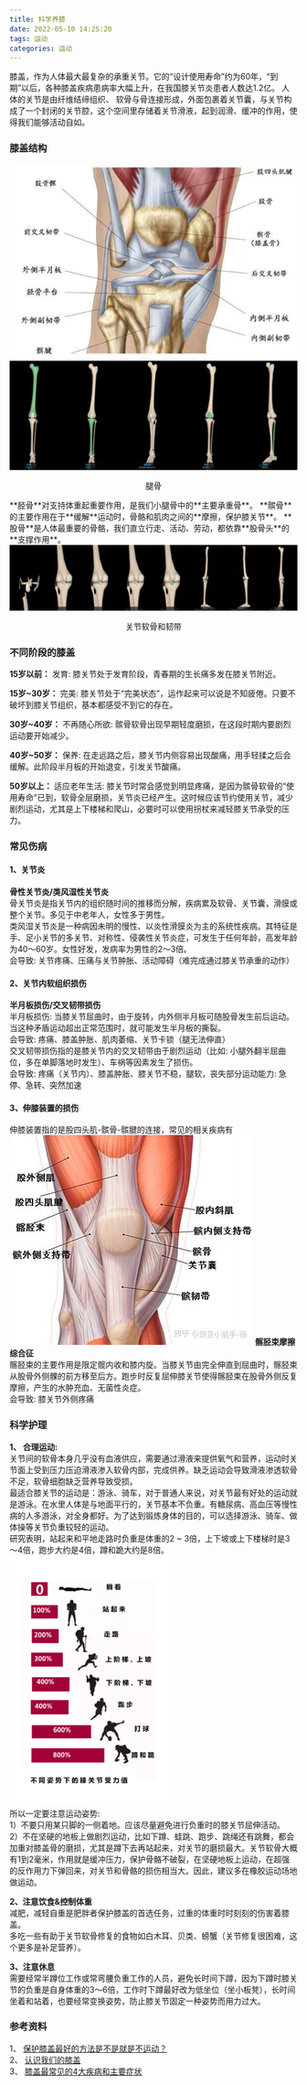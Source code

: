 ```yaml
---
title: 科学养膝
date: 2022-05-10 14:25:20
tags: 运动
categories: 运动
---
```


膝盖，作为人体最大最复杂的承重关节。它的“设计使用寿命”约为60年，“到期”以后，各种膝盖疾病患病率大幅上升，在我国膝关节炎患者人数达1.2亿。
人体的关节是由纤维结缔组织、 软骨与骨连接形成，外面包裹着关节囊，与关节构成了一个封闭的关节腔，这个空间里存储着关节滑液，起到润滑、缓冲的作用，使得我们能够活动自如。

### 膝盖结构
<img src="../images/xg-1.jpeg" style="margin: 0 auto;" alt="膝盖结构" />
<img src="../images/xg-2.png" style="margin: 0 auto;" alt="腿骨" />
<p style="text-align: center">腿骨</p>
**胫骨**对支持体重起重要作用，是我们小腿骨中的**主要承重骨**。
**髌骨**的主要作用在于**缓解**运动时，骨骼和肌肉之间的**摩擦，保护膝关节**。
**股骨**是人体最重要的骨骼，我们直立行走、活动、劳动，都依靠**股骨头**的**支撑作用**。
<img src="../images/xg-3.png" style="margin: 0 auto;" alt="关节软骨和韧带" />
<p style="text-align: center">关节软骨和韧带</p>

### 不同阶段的膝盖

**15岁以前：**
发育: 膝关节处于发育阶段，青春期的生长痛多发在膝关节附近。  

**15岁~30岁：**
完美: 膝关节处于“完美状态”，运作起来可以说是不知疲倦。只要不破坏到膝关节组织，基本都感受不到它的存在。  

**30岁~40岁：**
不再随心所欲:  髌骨软骨出现早期轻度磨损，在这段时期内要剧烈运动要开始减少。  

**40岁~50岁：**
保养: 在走远路之后，膝关节内侧容易出现酸痛，用手轻揉之后会缓解。此阶段半月板的开始退变，引发关节酸痛。 

**50岁以上：**
适应老年生活: 膝关节时常会感觉到明显疼痛，是因为髌骨软骨的“使用寿命”已到，软骨全层磨损，关节炎已经产生。这时候应该节约使用关节，减少剧烈运动，尤其是上下楼梯和爬山，必要时可以使用拐杖来减轻膝关节承受的压力。  

### 常见伤病
#### 1、关节炎
**骨性关节炎/类风湿性关节炎**  
骨关节炎是指关节内的组织随时间的推移而分解，疾病累及软骨、关节囊，滑膜或整个关节。多见于中老年人，女性多于男性。  
类风湿关节炎是一种病因未明的慢性、以炎性滑膜炎为主的系统性疾病。其特征是手、足小关节的多关节、对称性、侵袭性关节炎症，可发生于任何年龄，高发年龄为40～60岁。女性好发，发病率为男性的2～3倍。  
会导致: 关节疼痛、压痛与关节肿胀、活动障碍（难完成通过膝关节承重的动作）  

#### 2、关节内软组织损伤
**半月板损伤/交叉韧带损伤**  
半月板损伤: 当膝关节屈曲时，由于旋转，内外侧半月板可随股骨发生前后运动。当这种矛盾运动超出正常范围时，就可能发生半月板的撕裂。  
会导致: 疼痛、膝盖肿胀、肌肉萎缩、关节卡锁（腿无法伸直）  
交叉韧带损伤指的是膝关节内的交叉韧带由于剧烈运动（比如: 小腿外翻半屈曲位，多在单脚落地时发生）、车祸等因素发生了损伤。  
会导致: 疼痛（关节内）、膝盖肿胀、膝关节不稳，腿软，丧失部分运动能力: 急停、急转、突然加速  

#### 3、伸膝装置的损伤  
伸膝装置指的是股四头肌-髌骨-髌腱的连接，常见的相关疾病有  
<img src="../images/xg-4.png" style="margin: 0 auto;" alt="关节结构" />
**髂胫束摩擦综合征**  
髂胫束的主要作用是限定髋内收和膝内旋。当膝关节由完全伸直到屈曲时，髂胫束从股骨外侧髁的前方移至后方。跑步时反复屈伸膝关节使得髂胫束在股骨外侧反复摩擦，产生的水肿充血、无菌性炎症。  
会导致: 膝关节外侧疼痛  

### 科学护理
**1、 合理运动:**  
关节间的软骨本身几乎没有血液供应，需要通过滑液来提供氧气和营养，运动时关节面上受到压力压迫滑液渗入软骨内部，完成供养。缺乏运动会导致滑液渗透软骨不足，软骨细胞缺乏营养导致受损。  
最适合膝关节的运动是：游泳、骑车，对于普通人来说，对关节最有好处的运动就是游泳。在水里人体是与地面平行的，关节基本不负重。有糖尿病、高血压等慢性病的人多游泳，对全身都好。为了达到锻炼身体的目的，可以选择游泳、骑车、做体操等关节负重较轻的运动。   
研究表明，站起来和平地走路时负重是体重的2 ~ 3倍，上下坡或上下楼梯时是3～4倍，跑步大约是4倍，蹲和跪大约是8倍。  
<img src="../images/xg-5.jpeg" style="margin: 0 auto; width: 280px;" alt="沉重" />   
所以一定要注意运动姿势:  
1）不要只用某只脚的一侧着地。应该尽量避免进行负重时的膝关节屈伸活动。  
2）不在坚硬的地板上做剧烈运动，比如下蹲、蛙跳、跑步、跳绳还有跳舞，都会加重对膝盖骨的磨损，尤其是蹲下去再站起来，对关节的磨损最大。关节软骨大概有1到2毫米，作用就是缓冲压力，保护骨骼不破裂，在坚硬地板上运动，在超强的反作用力下弹回来，对关节和骨骼的损伤相当大。因此，建议多在橡胶运动场地做运动。  

**2、注意饮食&控制体重**  
减肥，减轻自重是肥胖者保护膝盖的首选任务，过重的体重时时刻刻的伤害着膝盖。  
多吃一些有助于关节软骨修复的食物如白木耳、贝类、螃蟹（关节修复很困难，这个更多是补足营养）。  

**3、注意休息**  
需要经常半蹲位工作或常弯腰负重工作的人员，避免长时间下蹲，因为下蹲时膝关节的负重是自身体重的3～6倍，工作时下蹲最好改为低坐位（坐小板凳），长时间坐着和站着，也要经常变换姿势，防止膝关节固定一种姿势而用力过大。  

### 参考资料
1、 [保护膝盖最好的方法是不是就是不运动？](https://www.zhihu.com/question/399157144)  
2、 [认识我们的膝盖](https://zhuanlan.zhihu.com/p/116564986)  
3、 [膝盖最常见的4大疾病和主要症状](https://www.sohu.com/a/164517515_444002)  